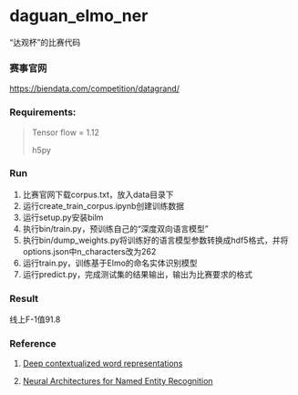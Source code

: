 # daguan_elmo_ner
“达观杯”的比赛代码

### 赛事官网

https://biendata.com/competition/datagrand/

### Requirements:

> Tensor flow = 1.12
>
> h5py

### Run

1. 比赛官网下载corpus.txt，放入data目录下
2. 运行create_train_corpus.ipynb创建训练数据
3. 运行setup.py安装bilm
4. 执行bin/train.py，预训练自己的“深度双向语言模型”
5. 执行bin/dump_weights.py将训练好的语言模型参数转换成hdf5格式，并将options.json中n_characters改为262
6. 运行train.py，训练基于Elmo的命名实体识别模型
7. 运行predict.py，完成测试集的结果输出，输出为比赛要求的格式

### Result

线上F-1值91.8

### Reference

1. [Deep contextualized word representations](https://arxiv.org/abs/1802.05365)

2. [Neural Architectures for Named Entity Recognition](https://arxiv.org/abs/1603.01360)
